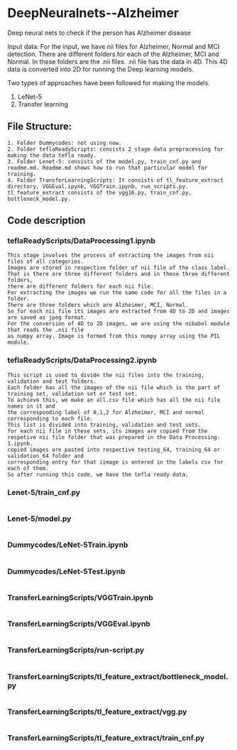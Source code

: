 # DeepNeuralnets--Alzheimer
Deep neural nets to check if the person has Alzheimer disease

Input data: For the input, we have nii files for Alzheimer, Normal and MCI detection. There are different folders for each of the Alzheimer, MCI and Normal. In these folders are the .nii files. .nii file has the data in 4D. This 4D data is converted into 2D for running the Deep learning models.

Two types of approaches have been followed for making the models. 
1. LeNet-5
2. Transfer learning

## File Structure:

```
1. Folder Dummycodes: not using now.
2. Folder teflaReadyScripts: consists 2 stage data preprocessing for making the data tefla ready.
3. Folder Lenet-5: consists of the model.py, train_cnf.py and readme.md. Readme.md shows how to run that particular model for  training.
4. Folder TransferLearningScripts: It consists of tl_feature_extract directory, VGGEval.ipynb, VGGTrain.ipynb, run_scripts.py.   tl_feature_extract consists of the vgg16.py, train_cnf.py, bottleneck_model.py.
```

## Code description
### teflaReadyScripts/DataProcessing1.ipynb
```
This stage involves the process of extracting the images from nii files of all categories.
Images are stored in respective folder of nii file of the class label. 
That is there are three different folders and in these three different folders, 
there are different folders for each nii file. 
For extracting the images we run the same code for all the files in a folder. 
There are three folders which are Alzheimer, MCI, Normal. 
So for each nii file its images are extracted from 4D to 2D and images are saved as jpeg format.
For the conversion of 4D to 2D images, we are using the nibabel module that reads the .nii file 
as numpy array. Image is formed from this numpy array using the PIL module.
```

### teflaReadyScripts/DataProcessing2.ipynb
```
This script is used to divide the nii files into the training, validation and test folders. 
Each folder has all the images of the nii file which is the part of training set, validation set or test set. 
To achieve this, we make an all.csv file which has all the nii file names in it and 
the corresponding label of 0,1,2 for Alzheimer, MCI and normal corresponding to each file. 
This list is divided into training, validation and test sets. 
for each nii file in these sets, its images are copied from the respetive nii file folder that was prepared in the Data Processing-1.ipynb. 
copied images are pasted into respective testing_64, training_64 or validation_64 folder and 
corresponding entry for that iimage is entered in the labels csv for each of them.
So after running this code, we have the tefla ready data.
```

### Lenet-5/train_cnf.py
```This file is used for specifying the training configurations. It includes allt he hyperparameters that we can test upon.
``` 

### Lenet-5/model.py
```This file is the actual deep learning model. It is LeNet-5 model.
```

### Dummycodes/LeNet-5Train.ipynb
```Dummy code. We don't use it. we have kept it because we think, it may be useful later on.
```

### Dummycodes/LeNet-5Test.ipynb
```Dummy code. we dont use it now.
```

### TransferLearningScripts/VGGTrain.ipynb
```Dummy notebook. we don't use it because the research is focussed on LeNet-5. Although this notebook consists of tefla commands to train the machine on data using transfer learning.
```

### TransferLearningScripts/VGGEval.ipynb
```Dummy Notebook. this code is used to evaluate the nii file using tefla predcit commands. It is related to transfer learning as well.
```

### TransferLearningScripts/run-script.py
```Dummy code. this code is prepared to automate the process of transfer learning so as to avoid the manual execution of the commands.
```
### TransferLearningScripts/tl_feature_extract/bottleneck_model.py
```user modified model for transfer learning.
```

### TransferLearningScripts/tl_feature_extract/vgg.py
```base model for transfer learning.
```

### TransferLearningScripts/tl_feature_extract/train_cnf.py
```this file is holds the hyperparameters values for training the model.
```
